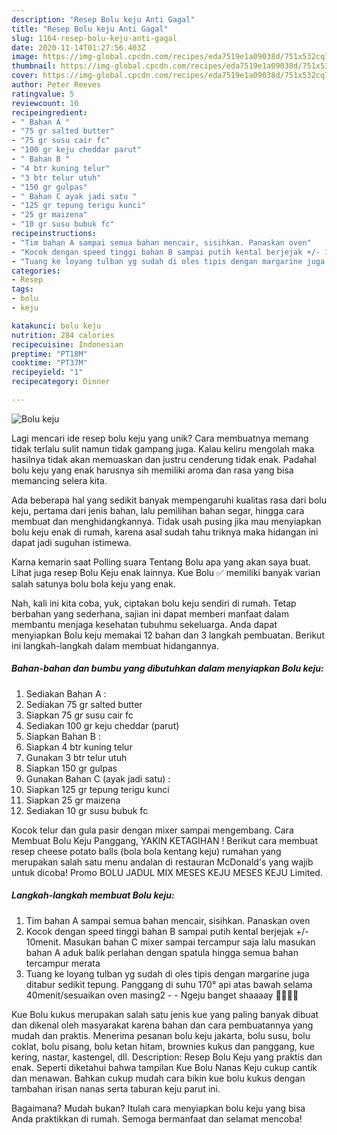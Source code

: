 ```yaml
---
description: "Resep Bolu keju Anti Gagal"
title: "Resep Bolu keju Anti Gagal"
slug: 1164-resep-bolu-keju-anti-gagal
date: 2020-11-14T01:27:56.403Z
image: https://img-global.cpcdn.com/recipes/eda7519e1a09038d/751x532cq70/bolu-keju-foto-resep-utama.jpg
thumbnail: https://img-global.cpcdn.com/recipes/eda7519e1a09038d/751x532cq70/bolu-keju-foto-resep-utama.jpg
cover: https://img-global.cpcdn.com/recipes/eda7519e1a09038d/751x532cq70/bolu-keju-foto-resep-utama.jpg
author: Peter Reeves
ratingvalue: 5
reviewcount: 10
recipeingredient:
- " Bahan A "
- "75 gr salted butter"
- "75 gr susu cair fc"
- "100 gr keju cheddar parut"
- " Bahan B "
- "4 btr kuning telur"
- "3 btr telur utuh"
- "150 gr gulpas"
- " Bahan C ayak jadi satu "
- "125 gr tepung terigu kunci"
- "25 gr maizena"
- "10 gr susu bubuk fc"
recipeinstructions:
- "Tim bahan A sampai semua bahan mencair, sisihkan. Panaskan oven"
- "Kocok dengan speed tinggi bahan B sampai putih kental berjejak +/- 10menit. Masukan bahan C mixer sampai tercampur saja lalu masukan bahan A aduk balik perlahan dengan spatula hingga semua bahan tercampur merata"
- "Tuang ke loyang tulban yg sudah di oles tipis dengan margarine juga ditabur sedikit tepung. Panggang di suhu 170° api atas bawah selama 40menit/sesuaikan oven masing2  Ngeju banget shaaaay 🧀🧀🧀😋"
categories:
- Resep
tags:
- bolu
- keju

katakunci: bolu keju 
nutrition: 284 calories
recipecuisine: Indonesian
preptime: "PT18M"
cooktime: "PT37M"
recipeyield: "1"
recipecategory: Dinner

---
```



![Bolu keju](https://img-global.cpcdn.com/recipes/eda7519e1a09038d/751x532cq70/bolu-keju-foto-resep-utama.jpg)

Lagi mencari ide resep bolu keju yang unik? Cara membuatnya memang tidak terlalu sulit namun tidak gampang juga. Kalau keliru mengolah maka hasilnya tidak akan memuaskan dan justru cenderung tidak enak. Padahal bolu keju yang enak harusnya sih memiliki aroma dan rasa yang bisa memancing selera kita.

Ada beberapa hal yang sedikit banyak mempengaruhi kualitas rasa dari bolu keju, pertama dari jenis bahan, lalu pemilihan bahan segar, hingga cara membuat dan menghidangkannya. Tidak usah pusing jika mau menyiapkan bolu keju enak di rumah, karena asal sudah tahu triknya maka hidangan ini dapat jadi suguhan istimewa.

Karna kemarin saat Polling suara Tentang Bolu apa yang akan saya buat. Lihat juga resep Bolu Keju enak lainnya. Kue Bolu ✅ memiliki banyak varian salah satunya bolu bola keju yang enak.


Nah, kali ini kita coba, yuk, ciptakan bolu keju sendiri di rumah. Tetap berbahan yang sederhana, sajian ini dapat memberi manfaat dalam membantu menjaga kesehatan tubuhmu sekeluarga. Anda dapat menyiapkan Bolu keju memakai 12 bahan dan 3 langkah pembuatan. Berikut ini langkah-langkah dalam membuat hidangannya.

<!--inarticleads1-->

##### Bahan-bahan dan bumbu yang dibutuhkan dalam menyiapkan Bolu keju:

1. Sediakan  Bahan A :
1. Sediakan 75 gr salted butter
1. Siapkan 75 gr susu cair fc
1. Sediakan 100 gr keju cheddar (parut)
1. Siapkan  Bahan B :
1. Siapkan 4 btr kuning telur
1. Gunakan 3 btr telur utuh
1. Siapkan 150 gr gulpas
1. Gunakan  Bahan C (ayak jadi satu) :
1. Siapkan 125 gr tepung terigu kunci
1. Siapkan 25 gr maizena
1. Sediakan 10 gr susu bubuk fc


Kocok telur dan gula pasir dengan mixer sampai mengembang. Cara Membuat Bolu Keju Panggang, YAKIN KETAGIHAN ! Berikut cara membuat resep cheese potato balls (bola bola kentang keju) rumahan yang merupakan salah satu menu andalan di restauran McDonald&#39;s yang wajib untuk dicoba! Promo BOLU JADUL MIX MESES KEJU MESES KEJU Limited. 

<!--inarticleads2-->

##### Langkah-langkah membuat Bolu keju:

1. Tim bahan A sampai semua bahan mencair, sisihkan. Panaskan oven
1. Kocok dengan speed tinggi bahan B sampai putih kental berjejak +/- 10menit. Masukan bahan C mixer sampai tercampur saja lalu masukan bahan A aduk balik perlahan dengan spatula hingga semua bahan tercampur merata
1. Tuang ke loyang tulban yg sudah di oles tipis dengan margarine juga ditabur sedikit tepung. Panggang di suhu 170° api atas bawah selama 40menit/sesuaikan oven masing2 -  - Ngeju banget shaaaay 🧀🧀🧀😋


Kue Bolu kukus merupakan salah satu jenis kue yang paling banyak dibuat dan dikenal oleh masyarakat karena bahan dan cara pembuatannya yang mudah dan praktis. Menerima pesanan bolu keju jakarta, bolu susu, bolu coklat, bolu pisang, bolu ketan hitam, brownies kukus dan panggang, kue kering, nastar, kastengel, dll. Description: Resep Bolu Keju yang praktis dan enak. Seperti diketahui bahwa tampilan Kue Bolu Nanas Keju cukup cantik dan menawan. Bahkan cukup mudah cara bikin kue bolu kukus dengan tambahan irisan nanas serta taburan keju parut ini. 

Bagaimana? Mudah bukan? Itulah cara menyiapkan bolu keju yang bisa Anda praktikkan di rumah. Semoga bermanfaat dan selamat mencoba!
